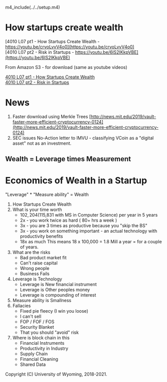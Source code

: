 m4_include(../../setup.m4)

How startups create wealth
======================

[4010 L07 pt1 - How Startups Create Wealth - https://youtu.be/crvoLvvV4o0](https://youtu.be/crvoLvvV4o0)<br>
[4010 L07 pt2 - Risk in Startups - https://youtu.be/6IS2IKkpVBE](https://youtu.be/6IS2IKkpVBE)<br>

From Amazon S3 - for download (same as youtube videos)

[4010 L07 pt1 - How Startups Create Wealth](http://uw-s20-2015.s3.amazonaws.com/4010-L07-pt1-how-startups-create-wealth.mp4)<br>
[4010 L07 pt2 - Risk in Startups](http://uw-s20-2015.s3.amazonaws.com/4010-L07-pt2-startup-risk.mp4)<br>

News
=====

1. Faster download using Merkle Trees [http://news.mit.edu/2019/vault-faster-more-efficient-cryptocurrency-0124](http://news.mit.edu/2019/vault-faster-more-efficient-cryptocurrency-0124)
2. SEC issues No-Action letter to IMVU - classifying VCoin as a "digital asset" not as an investment.
## Wealth = Leverage times Measurement


Economics of Wealth in a Startup
======================

"Leverage" * "Measure ability" = Wealth

1. How Startups Create Wealth
1. What is your time worth
	- $102,204 ($115,831 with MS in Computer Science) per year in 5 years
	- 2x - you work twice as hard ( 80+ hrs a week )
	- 3x - you are 3 times as productive because you "skip the BS"
	- 3x - you work on something important - an actual technology with productivity benefits
	- 18x as much
	This means 18 x 100,000 = 1.8 Mill a year = for a couple of years.
2. What are the risks
	- Bad product market fit
	- Can't raise capital
	- Wrong people
	- Business Fails
3. Leverage is Technology
	- Leverage is New financial instrument
	- Leverage is Other peoples money
	- Leverage is compounding of interest
4. Measure ability is Smallness
3. Fallacies 
	- Fixed pie fleecy (I win you loose)
	- I can't sell
	- FOP / FOF / FOS
	- Security Blanket
	- That you should "avoid" risk
2. Where is block chain in this
	- Financial Instruments
	- Productivity in Industry
	- Supply Chain
	- Financial Cleaning
	- Shared Data

Copyright (C) University of Wyoming, 2018-2021.

